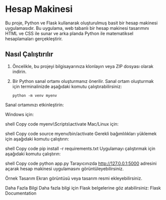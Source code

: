 # Hesap Makinesi

Bu proje, Python ve Flask kullanarak oluşturulmuş basit bir hesap makinesi uygulamasıdır. Bu uygulama, web tabanlı bir hesap makinesi tasarımını HTML ve CSS ile sunar ve arka planda Python ile matematiksel hesaplamaları gerçekleştirir.

## Nasıl Çalıştırılır

1. Öncelikle, bu projeyi bilgisayarınıza klonlayın veya ZIP dosyası olarak indirin.

2. Bir Python sanal ortamı oluşturmanız önerilir. Sanal ortam oluşturmak için terminalinizde aşağıdaki komutu çalıştırabilirsiniz:

   ```shell
   python -m venv myenv
Sanal ortamınızı etkinleştirin:

Windows için:

shell
Copy code
myenv\Scripts\activate
Mac/Linux için:

shell
Copy code
source myenv/bin/activate
Gerekli bağımlılıkları yüklemek için aşağıdaki komutu çalıştırın:

shell
Copy code
pip install -r requirements.txt
Uygulamayı çalıştırmak için aşağıdaki komutu çalıştırın:

shell
Copy code
python app.py
Tarayıcınızda http://127.0.0.1:5000 adresini açarak hesap makinesi uygulamasını görüntüleyebilirsiniz.

Örnek Tasarım
Ekran görüntüsü veya tasarım resmi ekleyebilirsiniz.

Daha Fazla Bilgi
Daha fazla bilgi için Flask belgelerine göz atabilirsiniz: Flask Documentation